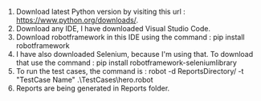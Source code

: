 1. Download latest Python version by visiting this url : https://www.python.org/downloads/.
2. Download any IDE, I have downloaded Visual Studio Code.
3. Download robotframework in this IDE using the command : pip install robotframework
4. I have also downloaded Selenium, because I'm using that. To download that use the command : pip install robotframework-seleniumlibrary
5. To run the test cases, the command is : robot -d ReportsDirectory/ -t "TestCase Name" .\TestCases\hero.robot
6. Reports are being generated in Reports folder.
